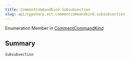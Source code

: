 ```yaml
---
title: CommentCommandKind.Subsubsection
slug: api/cppsharp.ast.commentcommandkind.subsubsection
---
```

Enumeration Member in [CommentCommandKind](/api/cppsharp/ast/commentcommandkind)

## Summary



```csharp
Subsubsection
```

